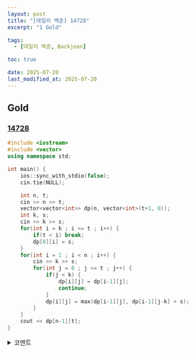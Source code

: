 ```yaml
---
layout: post
title: "[데일리 백준] 14728"
excerpt: "1 Gold"

tags:
  - [데일리 백준, Backjoon]

toc: true

date: 2025-07-20
last_modified_at: 2025-07-20
---
```

## Gold
### [14728][def]

```c++
#include <iostream>
#include <vector>
using namespace std;

int main() {
    ios::sync_with_stdio(false);
    cin.tie(NULL);

    int n, t;
    cin >> n >> t;
    vector<vector<int>> dp(n, vector<int>(t+1, 0));
    int k, s;
    cin >> k >> s;
    for(int i = k ; i <= t ; i++) {
        if(t < i) break;
        dp[0][i] = s;
    }
    for(int i = 1 ; i < n ; i++) {
        cin >> k >> s;
        for(int j = 0 ; j <= t ; j++) {
            if(j < k) {
                dp[i][j] = dp[i-1][j];
                continue;
            }
            dp[i][j] = max(dp[i-1][j], dp[i-1][j-k] + s);
        }
    }
    cout << dp[n-1][t];
}
```

<details>
<summary>코멘트</summary>
<div markdown="1">

- Dynamic Programming (Knapsack Problem)

</div>
</details>

[def]: https://www.acmicpc.net/problem/14728